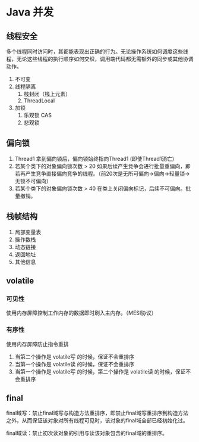 # Java 并发

## 线程安全

多个线程同时访问时，其都能表现出正确的行为。无论操作系统如何调度这些线程，无论这些线程的执行顺序如何交织，调用端代码都无需额外的同步或其他协调动作。

1. 不可变
2. 线程隔离
   1. 栈封闭（栈上元素）
   2. ThreadLocal
3. 加锁
   1. 乐观锁 CAS
   2. 悲观锁

## 偏向锁

1. Thread1 拿到偏向锁后，偏向锁始终指向Thread1 (即使Thread1消亡)
2. 若某个类下的对象偏向锁次数 > 20 如果后续产生竞争会进行批量重偏向，即若再产生竞争直接偏向竞争的线程。（前20次是无所可偏向->偏向->轻量锁->无锁不可偏向）
3. 若某个类下的对象偏向锁次数 > 40 在类上关闭偏向标记，后续不可偏向。批量撤销。

## 栈帧结构

1. 局部变量表
2. 操作数栈
3. 动态链接
4. 返回地址
5. 其他信息

## volatile

### 可见性

使用内存屏障控制工作内存的数据即时刷入主内存。（MESI协议）

### 有序性

使用内存屏障防止指令重排

1. 当第二个操作是 volatile写 的时候，保证不会重排序
2. 当第一个操作是 volatile读 的时候，保证不会重排序
3. 当第一个操作是 volatile写 的时候，第二个操作是 volatile读 的时候，保证不会重排序

## final

final域写：禁止final域写与构造方法重排序，即禁止final域写重排序到构造方法之外，从而保证该对象对所有线程可见时，该对象的final域全部已经初始化过。

final域读：禁止初次读对象的引用与读该对象包含的final域的重排序。
